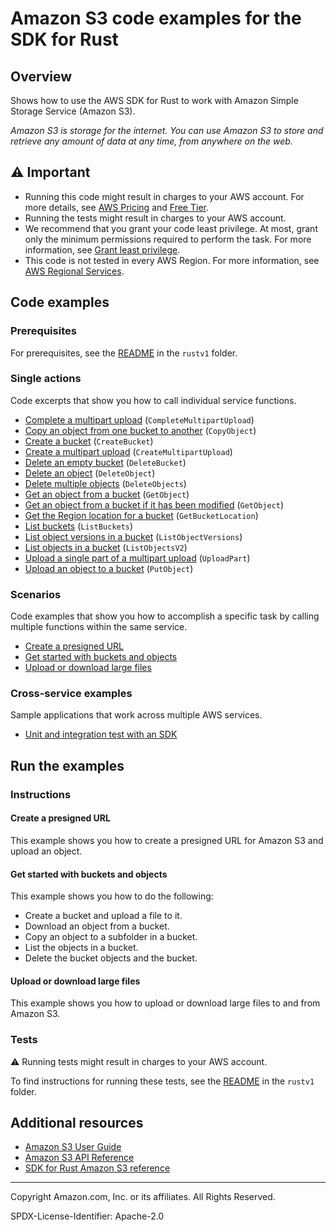 # Amazon S3 code examples for the SDK for Rust

## Overview

Shows how to use the AWS SDK for Rust to work with Amazon Simple Storage Service (Amazon S3).

<!--custom.overview.start-->
<!--custom.overview.end-->

_Amazon S3 is storage for the internet. You can use Amazon S3 to store and retrieve any amount of data at any time, from anywhere on the web._

## ⚠ Important

* Running this code might result in charges to your AWS account. For more details, see [AWS Pricing](https://aws.amazon.com/pricing/) and [Free Tier](https://aws.amazon.com/free/).
* Running the tests might result in charges to your AWS account.
* We recommend that you grant your code least privilege. At most, grant only the minimum permissions required to perform the task. For more information, see [Grant least privilege](https://docs.aws.amazon.com/IAM/latest/UserGuide/best-practices.html#grant-least-privilege).
* This code is not tested in every AWS Region. For more information, see [AWS Regional Services](https://aws.amazon.com/about-aws/global-infrastructure/regional-product-services).

<!--custom.important.start-->
<!--custom.important.end-->

## Code examples

### Prerequisites

For prerequisites, see the [README](../../README.md#Prerequisites) in the `rustv1` folder.


<!--custom.prerequisites.start-->
<!--custom.prerequisites.end-->

### Single actions

Code excerpts that show you how to call individual service functions.

- [Complete a multipart upload](src/bin/s3-multipart-upload.rs#L136) (`CompleteMultipartUpload`)
- [Copy an object from one bucket to another](src/s3-service-lib.rs#L99) (`CopyObject`)
- [Create a bucket](src/s3-service-lib.rs#L156) (`CreateBucket`)
- [Create a multipart upload](src/bin/s3-multipart-upload.rs#L48) (`CreateMultipartUpload`)
- [Delete an empty bucket](src/s3-service-lib.rs#L23) (`DeleteBucket`)
- [Delete an object](src/bin/delete-object.rs#L30) (`DeleteObject`)
- [Delete multiple objects](src/s3-service-lib.rs#L31) (`DeleteObjects`)
- [Get an object from a bucket](src/bin/get-object.rs#L20) (`GetObject`)
- [Get an object from a bucket if it has been modified](src/bin/if-modified-since.rs#L6) (`GetObject`)
- [Get the Region location for a bucket](src/bin/list-buckets.rs#L26) (`GetBucketLocation`)
- [List buckets](src/bin/list-buckets.rs#L26) (`ListBuckets`)
- [List object versions in a bucket](src/bin/list-object-versions.rs#L26) (`ListObjectVersions`)
- [List objects in a bucket](src/s3-service-lib.rs#L73) (`ListObjectsV2`)
- [Upload a single part of a multipart upload](src/bin/s3-multipart-upload.rs#L112) (`UploadPart`)
- [Upload an object to a bucket](src/s3-service-lib.rs#L137) (`PutObject`)

### Scenarios

Code examples that show you how to accomplish a specific task by calling multiple
functions within the same service.

- [Create a presigned URL](src/bin/put-object-presigned.rs)
- [Get started with buckets and objects](src/bin/s3-getting-started.rs)
- [Upload or download large files](src/bin/s3-multipart-upload.rs)

### Cross-service examples

Sample applications that work across multiple AWS services.

- [Unit and integration test with an SDK](../../examples/testing)


<!--custom.examples.start-->
<!--custom.examples.end-->

## Run the examples

### Instructions


<!--custom.instructions.start-->
<!--custom.instructions.end-->



#### Create a presigned URL

This example shows you how to create a presigned URL for Amazon S3 and upload an object.


<!--custom.scenario_prereqs.s3_Scenario_PresignedUrl.start-->
<!--custom.scenario_prereqs.s3_Scenario_PresignedUrl.end-->


<!--custom.scenarios.s3_Scenario_PresignedUrl.start-->
<!--custom.scenarios.s3_Scenario_PresignedUrl.end-->

#### Get started with buckets and objects

This example shows you how to do the following:

- Create a bucket and upload a file to it.
- Download an object from a bucket.
- Copy an object to a subfolder in a bucket.
- List the objects in a bucket.
- Delete the bucket objects and the bucket.

<!--custom.scenario_prereqs.s3_Scenario_GettingStarted.start-->
<!--custom.scenario_prereqs.s3_Scenario_GettingStarted.end-->


<!--custom.scenarios.s3_Scenario_GettingStarted.start-->
<!--custom.scenarios.s3_Scenario_GettingStarted.end-->

#### Upload or download large files

This example shows you how to upload or download large files to and from Amazon S3.


<!--custom.scenario_prereqs.s3_Scenario_UsingLargeFiles.start-->
<!--custom.scenario_prereqs.s3_Scenario_UsingLargeFiles.end-->


<!--custom.scenarios.s3_Scenario_UsingLargeFiles.start-->
<!--custom.scenarios.s3_Scenario_UsingLargeFiles.end-->

### Tests

⚠ Running tests might result in charges to your AWS account.


To find instructions for running these tests, see the [README](../../README.md#Tests)
in the `rustv1` folder.



<!--custom.tests.start-->
<!--custom.tests.end-->

## Additional resources

- [Amazon S3 User Guide](https://docs.aws.amazon.com/AmazonS3/latest/userguide/Welcome.html)
- [Amazon S3 API Reference](https://docs.aws.amazon.com/AmazonS3/latest/API/Welcome.html)
- [SDK for Rust Amazon S3 reference](https://docs.rs/aws-sdk-s3/latest/aws_sdk_s3/)

<!--custom.resources.start-->
<!--custom.resources.end-->

---

Copyright Amazon.com, Inc. or its affiliates. All Rights Reserved.

SPDX-License-Identifier: Apache-2.0